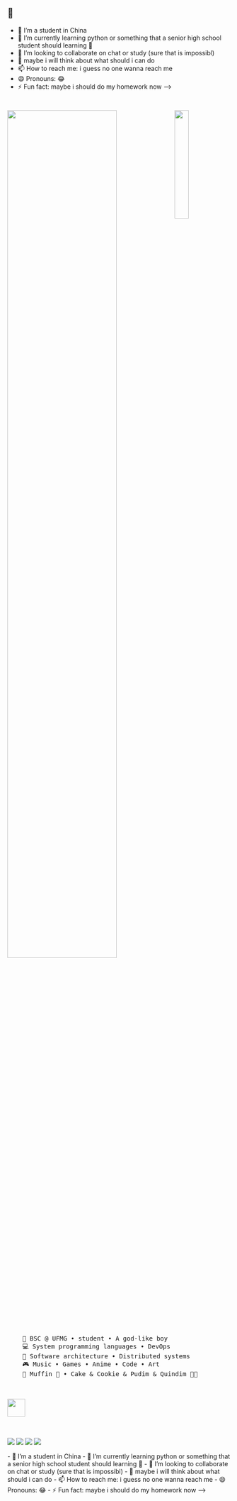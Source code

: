 ## 👋


- 🔭 I’m a student in China 
- 🌱 I’m currently learning python or something that a senior high school student should learning 🤔
- 👯 I’m looking to collaborate on chat or study (sure that is impossibl)
- 🤔 maybe i will think about what should i can do  
- 📫 How to reach me: i guess no one wanna reach me 
- 😄 Pronouns: 😂 
- ⚡ Fun fact: maybe i should do my homework now 
-->
  #
  <div align="center">
<img src="https://i.ibb.co/t2tQFj3/279670412-5e0ce0fb-c544-4f8c-a307-5849165746d0.jpg" width="25%" align="right" />
<img src="https://readme-typing-svg.demolab.com?font=Inconsolata&weight=500&size=50&duration=4000&pause=300&color=A7A459&center=true&vCenter=true&multiline=true&repeat=false&random=false&width=1300&height=140&lines=Hello+hello;I'm+xiluor%2C+a+tech+goblin+and+magical+boy+wannabe+%E2%9C%A9" width="70%" />
<br><br>
<pre>
    💼 BSC @ UFMG • student • A god-like boy
    💻 System programming languages • DevOps 
    📖 Software architecture • Distributed systems
    🎮 Music • Games • Anime • Code • Art
    🐾 Muffin 🐰 • Cake & Cookie & Pudim & Quindim 🐤🐥
</pre>
<br><br>
<img src="https://raw.githubusercontent.com/innng/innng/master/assets/kyubey.gif" height="40" />
<br><br><br>
    
[![](https://img.shields.io/badge/twitter-0a66c2)](https://x.com/isxiluor)
[![](https://img.shields.io/badge/facebook-6364ff)](https://m.facebook.com/xiluo0808/)
[![](https://img.shields.io/badge/telegram-ff66ab)](https://t.me/+aTnpjihCVlw1MmUx)
[![](https://img.shields.io/badge/instagram-69899c)](https://www.instagram.com/xiluo0808/)
</div>  
- 🔭 I’m a student in China 
- 🌱 I’m currently learning python or something that a senior high school student should learning 🤔
- 👯 I’m looking to collaborate on chat or study (sure that is impossibl)
- 🤔 maybe i will think about what should i can do  
- 📫 How to reach me: i guess no one wanna reach me 
- 😄 Pronouns: 😂 
- ⚡ Fun fact: maybe i should do my homework now 
-->